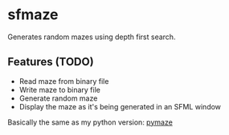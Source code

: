 # sfmaze
Generates random mazes using depth first search.

## Features (TODO)
- Read maze from binary file
- Write maze to binary file
- Generate random maze
- Display the maze as it's being generated in an SFML window

Basically the same as my python version: [pymaze](https://github.com/MixusMinimax/pymaze)
